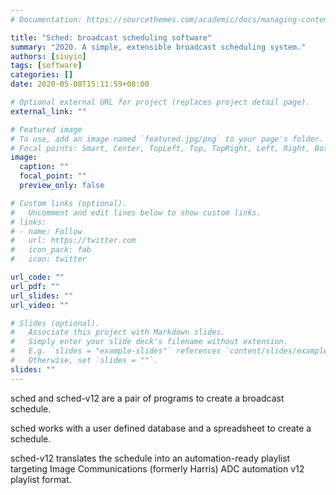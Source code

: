 ```yaml
---
# Documentation: https://sourcethemes.com/academic/docs/managing-content/

title: "Sched: broadcast scheduling software"
summary: "2020. A simple, extensible broadcast scheduling system."
authors: [siuyin]
tags: [software]
categories: []
date: 2020-05-08T15:11:59+08:00

# Optional external URL for project (replaces project detail page).
external_link: ""

# Featured image
# To use, add an image named `featured.jpg/png` to your page's folder.
# Focal points: Smart, Center, TopLeft, Top, TopRight, Left, Right, BottomLeft, Bottom, BottomRight.
image:
  caption: ""
  focal_point: ""
  preview_only: false

# Custom links (optional).
#   Uncomment and edit lines below to show custom links.
# links:
# - name: Follow
#   url: https://twitter.com
#   icon_pack: fab
#   icon: twitter

url_code: ""
url_pdf: ""
url_slides: ""
url_video: ""

# Slides (optional).
#   Associate this project with Markdown slides.
#   Simply enter your slide deck's filename without extension.
#   E.g. `slides = "example-slides"` references `content/slides/example-slides.md`.
#   Otherwise, set `slides = ""`.
slides: ""
---
```

sched and sched-v12 are a pair of programs to create a broadcast schedule.

sched works with a user defined database and a spreadsheet to create a schedule.

sched-v12 translates the schedule into an automation-ready playlist targeting Image Communications (formerly Harris) ADC automation v12 playlist format.
